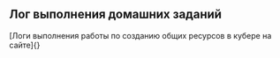 ## Лог выполнения домашних заданий

[Логи выполнения работы по созданию общих ресурсов в кубере на сайте]{}

